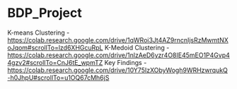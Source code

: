 # BDP_Project

K-means Clustering - https://colab.research.google.com/drive/1qWRoi3Jt4AZ9rncnIjsRzMwmtNXoJqom#scrollTo=lzd6XHGcuRpL
K-Medoid Clustering - https://colab.research.google.com/drive/1nlzAeD6yzr4O8IE45mEO1P4Gvp44gzv2#scrollTo=CnJ6tE_wpmTZ
Key Findings - https://colab.research.google.com/drive/10Y75IzXObyWogh9WRHzwrqukQ-h0JhpU#scrollTo=u1OQ67cMh6jS
